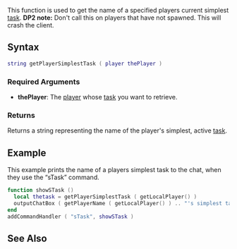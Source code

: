 This function is used to get the name of a specified players current simplest [task](/task.md "wikilink").
**DP2 note:** Don't call this on players that have not spawned. This will crash the client.

Syntax
------

``` lua
string getPlayerSimplestTask ( player thePlayer )
```

### Required Arguments

-   **thePlayer**: The [player](/player.md "wikilink") whose [task](/task.md "wikilink") you want to retrieve.

### Returns

Returns a string representing the name of the player's simplest, active [task](/task.md "wikilink").

Example
-------

This example prints the name of a players simplest task to the chat, when they use the “sTask” command.

``` lua
function showSTask ()
  local thetask = getPlayerSimplestTask ( getLocalPlayer() )
  outputChatBox ( getPlayerName ( getLocalPlayer() ) .. "'s simplest task is: " .. thetask )
end
addCommandHandler ( "sTask", showSTask )
```

See Also
--------
